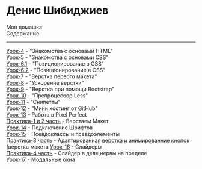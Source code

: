 # Денис Шибиджиев
Моя домашка  
Содержание
***
[Урок-4](https://renko-hens.github.io/4lessons/src/ "Книга Lorema содержит очень много рыбы") - "Знакомства с основами HTML"  
[Урок-5](https://renko-hens.github.io/6lessons/1dz/src/ "") - "Знакомства с основами CSS"  
[Урок-6.1](https://renko-hens.github.io/6lessons/1dz/src/ "") - "Позиционирование в CSS"  
[Урок-6.2](https://renko-hens.github.io/6lessons/2dz/ "") - "Позиционирование в CSS"    
[Урок-7](https://renko-hens.github.io/7lessons/src/ "Было сложно") - "Верстка первого макета"  
[Урок-8](https://renko-hens.github.io/8lessons/Project/src/  "Было сложно") - "Ускорение верстки"  
[Урок-9](https://renko-hens.github.io/9lessons/src/ "Удобно") - "Верстка при помощи Bootstrap"  
[Урок-10](https://renko-hens.github.io/10lessons/src/less/main.less  "Адски сложно для понимания,но в будущем пригодится") - "Препроцесоор Less"  
[Урок-11](https://github.com/Renko-hens/Renko-hens.github.io/tree/master/11lessons "Скриншоты") - "Снипетты"  
[Урок-12](https://github.com/Renko-hens/Renko-hens.github.io/blob/master/README.md) - "Мини хостинг от GitHub"  
[Урок-13](https://renko-hens.github.io/13lessons/src/) - Работа в Pixel Perfect  
[Практика-1 и 2 часть](https://renko-hens.github.io/Pratica%20Part1&2/src/) - Верстаем Макет  
[Урок-14](https://renko-hens.github.io/14lessons/) - Подключение Шрифтов  
[Урок-15](https://renko-hens.github.io/15lessons/) - Псевдоклассы и псевдоэлементы  
[Практика-3 часть](https://renko-hens.github.io/Practica%20Part%203/src/) - Адаптированная верстка и анимированние кнопок (верстка макета  [Урок-16]( https://renko-hens.github.io/16lesson/) - Слайдеры  
[Практика-4 часть](https://renko-hens.github.io/Practica%204/src/) - Слайдер в деле,нервы на пределе  
[Урок-17]( https://renko-hens.github.io/17lessons/src/) - Модальные окна
